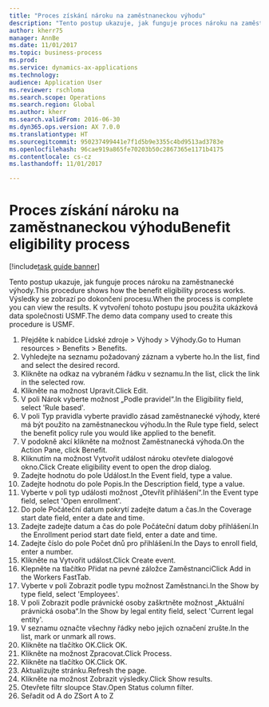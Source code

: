 ```yaml
--- 
title: "Proces získání nároku na zaměstnaneckou výhodu"
description: "Tento postup ukazuje, jak funguje proces nároku na zaměstnanecké výhody."
author: kherr75
manager: AnnBe
ms.date: 11/01/2017
ms.topic: business-process
ms.prod: 
ms.service: dynamics-ax-applications
ms.technology: 
audience: Application User
ms.reviewer: rschloma
ms.search.scope: Operations
ms.search.region: Global
ms.author: kherr
ms.search.validFrom: 2016-06-30
ms.dyn365.ops.version: AX 7.0.0
ms.translationtype: HT
ms.sourcegitcommit: 950237499441e7f1d5b9e3355c4bd9513ad3783e
ms.openlocfilehash: 96cae919a865fe70203b50c2867365e1171b4175
ms.contentlocale: cs-cz
ms.lasthandoff: 11/01/2017

---
```

# <a name="benefit-eligibility-process"></a><span data-ttu-id="9e81e-103">Proces získání nároku na zaměstnaneckou výhodu</span><span class="sxs-lookup"><span data-stu-id="9e81e-103">Benefit eligibility process</span></span>

[!include[task guide banner](../../includes/task-guide-banner.md)]

<span data-ttu-id="9e81e-104">Tento postup ukazuje, jak funguje proces nároku na zaměstnanecké výhody.</span><span class="sxs-lookup"><span data-stu-id="9e81e-104">This procedure shows how the benefit eligibility process works.</span></span> <span data-ttu-id="9e81e-105">Výsledky se zobrazí po dokončení procesu.</span><span class="sxs-lookup"><span data-stu-id="9e81e-105">When the process is complete you can view the results.</span></span> <span data-ttu-id="9e81e-106">K vytvoření tohoto postupu jsou použita ukázková data společnosti USMF.</span><span class="sxs-lookup"><span data-stu-id="9e81e-106">The demo data company used to create this procedure is USMF.</span></span>

1. <span data-ttu-id="9e81e-107">Přejděte k nabídce Lidské zdroje > Výhody > Výhody.</span><span class="sxs-lookup"><span data-stu-id="9e81e-107">Go to Human resources > Benefits > Benefits.</span></span>
2. <span data-ttu-id="9e81e-108">Vyhledejte na seznamu požadovaný záznam a vyberte ho.</span><span class="sxs-lookup"><span data-stu-id="9e81e-108">In the list, find and select the desired record.</span></span>
3. <span data-ttu-id="9e81e-109">Klikněte na odkaz na vybraném řádku v seznamu.</span><span class="sxs-lookup"><span data-stu-id="9e81e-109">In the list, click the link in the selected row.</span></span>
4. <span data-ttu-id="9e81e-110">Klikněte na možnost Upravit.</span><span class="sxs-lookup"><span data-stu-id="9e81e-110">Click Edit.</span></span>
5. <span data-ttu-id="9e81e-111">V poli Nárok vyberte možnost „Podle pravidel“.</span><span class="sxs-lookup"><span data-stu-id="9e81e-111">In the Eligibility field, select 'Rule based'.</span></span>
6. <span data-ttu-id="9e81e-112">V poli Typ pravidla vyberte pravidlo zásad zaměstnanecké výhody, které má být použito na zaměstnaneckou výhodu.</span><span class="sxs-lookup"><span data-stu-id="9e81e-112">In the Rule type field, select the benefit policy rule you would like applied to the benefit.</span></span>
7. <span data-ttu-id="9e81e-113">V podokně akcí klikněte na možnost Zaměstnanecká výhoda.</span><span class="sxs-lookup"><span data-stu-id="9e81e-113">On the Action Pane, click Benefit.</span></span>
8. <span data-ttu-id="9e81e-114">Kliknutím na možnost Vytvořit událost nároku otevřete dialogové okno.</span><span class="sxs-lookup"><span data-stu-id="9e81e-114">Click Create eligibility event to open the drop dialog.</span></span>
9. <span data-ttu-id="9e81e-115">Zadejte hodnotu do pole Událost.</span><span class="sxs-lookup"><span data-stu-id="9e81e-115">In the Event field, type a value.</span></span>
10. <span data-ttu-id="9e81e-116">Zadejte hodnotu do pole Popis.</span><span class="sxs-lookup"><span data-stu-id="9e81e-116">In the Description field, type a value.</span></span>
11. <span data-ttu-id="9e81e-117">Vyberte v poli typ události možnost „Otevřít přihlášení“.</span><span class="sxs-lookup"><span data-stu-id="9e81e-117">In the Event type field, select 'Open enrollment'.</span></span>
12. <span data-ttu-id="9e81e-118">Do pole Počáteční datum pokrytí zadejte datum a čas.</span><span class="sxs-lookup"><span data-stu-id="9e81e-118">In the Coverage start date field, enter a date and time.</span></span>
13. <span data-ttu-id="9e81e-119">Zadejte zadejte datum a čas do pole Počáteční datum doby přihlášení.</span><span class="sxs-lookup"><span data-stu-id="9e81e-119">In the Enrollment period start date field, enter a date and time.</span></span>
14. <span data-ttu-id="9e81e-120">Zadejte číslo do pole Počet dnů pro přihlášení.</span><span class="sxs-lookup"><span data-stu-id="9e81e-120">In the Days to enroll field, enter a number.</span></span>
15. <span data-ttu-id="9e81e-121">Klikněte na Vytvořit událost.</span><span class="sxs-lookup"><span data-stu-id="9e81e-121">Click Create event.</span></span>
16. <span data-ttu-id="9e81e-122">Klepněte na tlačítko Přidat na pevné záložce Zaměstnanci</span><span class="sxs-lookup"><span data-stu-id="9e81e-122">Click Add in the Workers FastTab.</span></span>
17. <span data-ttu-id="9e81e-123">Vyberte v poli Zobrazit podle typu možnost Zaměstnanci.</span><span class="sxs-lookup"><span data-stu-id="9e81e-123">In the Show by type field, select 'Employees'.</span></span>
18. <span data-ttu-id="9e81e-124">V poli Zobrazit podle právnické osoby zaškrtněte možnost „Aktuální právnická osoba“.</span><span class="sxs-lookup"><span data-stu-id="9e81e-124">In the Show by legal entity field, select 'Current legal entity'.</span></span>
19. <span data-ttu-id="9e81e-125">V seznamu označte všechny řádky nebo jejich označení zrušte.</span><span class="sxs-lookup"><span data-stu-id="9e81e-125">In the list, mark or unmark all rows.</span></span>
20. <span data-ttu-id="9e81e-126">Klikněte na tlačítko OK.</span><span class="sxs-lookup"><span data-stu-id="9e81e-126">Click OK.</span></span>
21. <span data-ttu-id="9e81e-127">Klikněte na možnost Zpracovat.</span><span class="sxs-lookup"><span data-stu-id="9e81e-127">Click Process.</span></span>
22. <span data-ttu-id="9e81e-128">Klikněte na tlačítko OK.</span><span class="sxs-lookup"><span data-stu-id="9e81e-128">Click OK.</span></span>
23. <span data-ttu-id="9e81e-129">Aktualizujte stránku.</span><span class="sxs-lookup"><span data-stu-id="9e81e-129">Refresh the page.</span></span>
24. <span data-ttu-id="9e81e-130">Klikněte na možnost Zobrazit výsledky.</span><span class="sxs-lookup"><span data-stu-id="9e81e-130">Click Show results.</span></span>
25. <span data-ttu-id="9e81e-131">Otevřete filtr sloupce Stav.</span><span class="sxs-lookup"><span data-stu-id="9e81e-131">Open Status column filter.</span></span>
26. <span data-ttu-id="9e81e-132">Seřadit od A do Z</span><span class="sxs-lookup"><span data-stu-id="9e81e-132">Sort A to Z</span></span>


